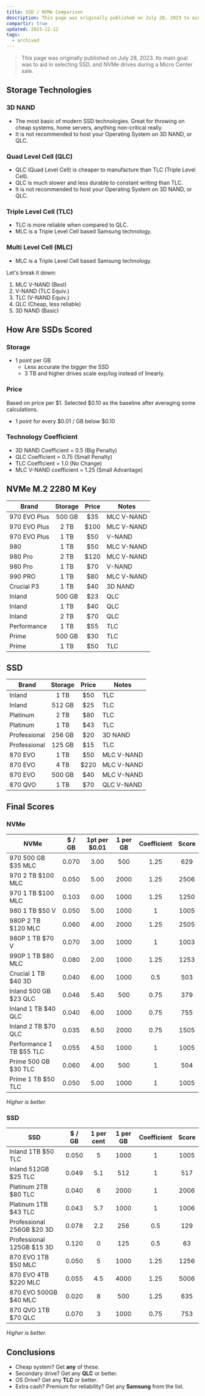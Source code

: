 ```yaml
---
title: SSD / NVMe Comparison
description: This page was originally published on July 28, 2023 to aid in selecting SSD, NVMe drives to take advantage of an current Micro Center sale.
compartir: true
updated: 2023-12-12
tags:
  - archived
---
```



> This page was originally published on July 28, 2023. Its main goal was to aid in selecting SSD, and NVMe drives during a Micro Center sale.

## Storage Technologies

### 3D NAND

- The most basic of modern SSD technologies. Great for throwing on cheap systems, home servers, anything non-critical really.
- It is not recommended to host your Operating System on 3D NAND, or QLC.

### Quad Level Cell (QLC)

- QLC (Quad Level Cell) is cheaper to manufacture than TLC (Triple Level Cell).
- QLC is much slower and less durable to constant writing than TLC.
- It is not recommended to host your Operating System on 3D NAND, or QLC.

### Triple Level Cell (TLC)

- TLC is more reliable when compared to QLC.
- MLC is a Triple Level Cell based Samsung technology.

### Multi Level Cell (MLC)

- MLC is a Triple Level Cell based Samsung technology.

Let's break it down:

1. MLC V-NAND (Best)
2. V-NAND (TLC Equiv.)
3. TLC (V-NAND Equiv.)
4. QLC (Cheap, less reliable)
5. 3D NAND (Basic)

## How Are SSDs Scored

### Storage

- 1 point per GB
	- Less accurate the bigger the SSD
	- 3 TB and higher drives scale exp/log instead of linearly.

### Price

Based on price per $1.
Selected $0.10 as the baseline after averaging some calculations.

- 1 point for every $0.01 / GB below $0.10

### Technology Coefficient

- 3D NAND Coefficient = 0.5 (Big Penalty)
- QLC Coefficient = 0.75 (Small Penalty)
- TLC Coefficient = 1.0 (No Change)
- MLC V-NAND coefficient = 1.25 (Small Advantage)

## NVMe M.2 2280 M Key

| Brand        | Storage | Price | Notes      |
| ------------ |:-------:|:-----:| ---------- |
| 970 EVO Plus | 500 GB  |  $35  | MLC V-NAND |
| 970 EVO Plus |  2 TB   | $100  | MLC V-NAND |
| 970 EVO Plus |  1 TB   |  $50  | V-NAND     |
| 980          |  1 TB   |  $50  | MLC V-NAND |
| 980 Pro      |  2 TB   | $120  | MLC V-NAND |
| 980 Pro      |  1 TB   |  $70  | V-NAND     |
| 990 PRO      |  1 TB   |  $80  | MLC V-NAND |
| Crucial P3   |  1 TB   |  $40  | 3D NAND    |
| Inland       | 500 GB  |  $23  | QLC        |
| Inland       |  1 TB   |  $40  | QLC        |
| Inland       |  2 TB   |  $70  | QLC        |
| Performance  |  1 TB   |  $55  | TLC        |
| Prime        | 500 GB  |  $30  | TLC        |
| Prime        |  1 TB   |  $50  | TLC        |

## SSD

| Brand        | Storage | Price | Notes      |
| ------------ |:-------:|:-----:| ---------- |
| Inland       |  1 TB   |  $50  | TLC        |
| Inland       | 512 GB  |  $25  | TLC        |
| Platinum     |  2 TB   |  $80  | TLC        |
| Platinum     |  1 TB   |  $43  | TLC        |
| Professional | 256 GB  |  $20  | 3D NAND    |
| Professional | 125 GB  |  $15  | TLC        |
| 870 EVO      |  1 TB   |  $50  | MLC V-NAND |
| 870 EVO      |  4 TB   | $220  | MLC V-NAND |
| 870 EVO      | 500 GB  |  $40  | MLC V-NAND |
| 870 QVO      |  1 TB   |  $70  | QLC V-NAND |

## Final Scores

### NVMe

| NVMe | $ / GB | 1pt per $0.01 | 1 per GB | Coefficient | Score |
| ------------------------ |:------:|:-------------:|:--------:|:-----------:|:-----:|
| 970 500 GB $35 MLC       | 0.070  |     3.00      |   500    |    1.25     |  629  |
| 970 2 TB $100 MLC | 0.050 | 5.00 | 2000 | 1.25 | 2506 |
| 970 1 TB $100 MLC        | 0.103  |     0.00      |   1000   |    1.25     | 1250  |
| 980 1 TB $50 V | 0.050 | 5.00 | 1000 | 1 | 1005 |
| 980P 2 TB $120 MLC       | 0.060  |     4.00      |   2000   |    1.25     | 2505  |
| 980P 1 TB $70 V | 0.070 | 3.00 | 1000 | 1 | 1003 |
| 990P 1 TB $80 MLC        | 0.080  |     2.00      |   1000   |    1.25     | 1253  |
| Crucial 1 TB $40 3D | 0.040 | 6.00 | 1000 | 0.5 | 503 |
| Inland 500 GB $23 QLC    | 0.046  |     5.40      |   500    |    0.75     |  379  |
| Inland 1 TB $40 QLC | 0.040 | 6.00 | 1000 | 0.75 | 755 |
| Inland 2 TB $70 QLC      | 0.035  |     6.50      |   2000   |    0.75     | 1505  |
| Performance 1 TB $55 TLC | 0.055 | 4.50 | 1000 | 1 | 1005 |
| Prime 500 GB $30 TLC     | 0.060  |     4.00      |   500    |      1      |  504  |
| Prime 1 TB $50 TLC | 0.050 | 5.00 | 1000 | 1 | 1005 |
_Higher is better._

### SSD

| SSD | $ / GB | 1 per cent | 1 per GB | Coefficient | Score |
| ------------------------- |:------:|:----------:|:--------:|:-----------:|:-----:|
| Inland 1TB $50 TLC | 0.050 | 5 | 1000 | 1 | 1005 |
| Inland 512GB $25 TLC      | 0.049  |    5.1     |   512    |      1      |  517  |
| Platinum 2TB $80 TLC | 0.040 | 6 | 2000 | 1 | 2006 |
| Platinum 1TB $43 TLC      | 0.043  |    5.7     |   1000   |      1      | 1006  |
| Professional 256GB $20 3D | 0.078 | 2.2 | 256 | 0.5 | 129 |
| Professional 125GB $15 3D | 0.120  |     0      |   125    |     0.5     |  63   |
| 870 EVO 1TB $50 MLC | 0.050 | 5 | 1000 | 1.25 | 1256 |
| 870 EVO 4TB $220 MLC      | 0.055  |    4.5     |   4000   |    1.25     | 5006  |
| 870 EVO 500GB $40 MLC | 0.020 | 8 | 500 | 1.25 | 635 |
| 870 QVO 1TB $70 QLC | 0.070 | 3 | 1000 | 0.75 | 753 |
_Higher is better._

## Conclusions

- Cheap system? Get **any** of these.
- Secondary drive? Get any **QLC** or better.
- OS Drive? Get any **TLC** or better.
- Extra cash? Premium for reliability? Get any **Samsung** from the list.
